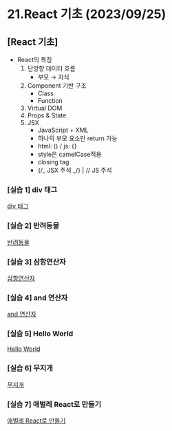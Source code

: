 # 21.React 기초 (2023/09/25)

## [React 기초]

- React의 특징
  1. 단방향 데이터 흐름
     - 부모 → 자식
  2. Component 기반 구조
     - Class
     - Function
  3. Virtual DOM
  4. Props & State
  5. JSX
     - JavaScript + XML
     - 하나의 부모 요소만 return 가능
     - html: () / js: {}
     - style은 camelCase적용
     - closing tag
     - {/_ JSX 주석 _/} | // JS 주석

### \[실습 1] div 태그
[div 태그](./src/App.js)

### \[실습 2] 반려동물
[반려동물](./src/App.js)

### \[실습 3] 삼항연산자
[삼항연산자](./src/App.js)

### \[실습 4] and 연산자
[and 연산자](./src/App.js)

### \[실습 5] Hello World
[Hello World](./src/App.js)

### \[실습 6] 무지개
[무지개](./src/App.js)

### \[실습 7] 애벌레 React로 만들기
[애벌레 React로 만들기](./src/App.js)